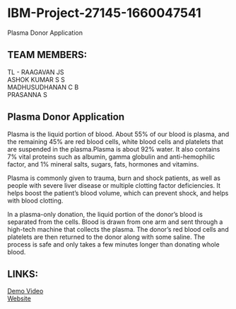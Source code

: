 # IBM-Project-27145-1660047541

Plasma Donor Application

<h2>TEAM MEMBERS:</h2>

TL - RAAGAVAN JS<br>
ASHOK KUMAR S S<br>
MADHUSUDHANAN C B<br>
PRASANNA S<br>

<h2>Plasma Donor Application</h2>

Plasma is the liquid portion of blood. About 55% of our blood is plasma, and the remaining 45% are red blood cells, white blood cells and platelets that are suspended in the plasma.Plasma is about 92% water. It also contains 7% vital proteins such as albumin, gamma globulin and anti-hemophilic factor, and 1% mineral salts, sugars, fats, hormones and vitamins.

Plasma is commonly given to trauma, burn and shock patients, as well as people with severe liver disease or multiple clotting factor deficiencies. It helps boost the patient’s blood volume, which can prevent shock, and helps with blood clotting.

In a plasma-only donation, the liquid portion of the donor’s blood is separated from the cells. Blood is drawn from one arm and sent through a high-tech machine that collects the plasma. The donor’s red blood cells and platelets are then returned to the donor along with some saline. The process is safe and only takes a few minutes longer than donating whole blood.

<h2>LINKS:</h2>
<a href="https://drive.google.com/file/d/167bcxH3CMROnzLV_r_0u4gvz6u5zt1I1/view?usp=sharing">Demo Video</a>
<br>
<a href="http://169.51.204.11:32321/">Website</a>
